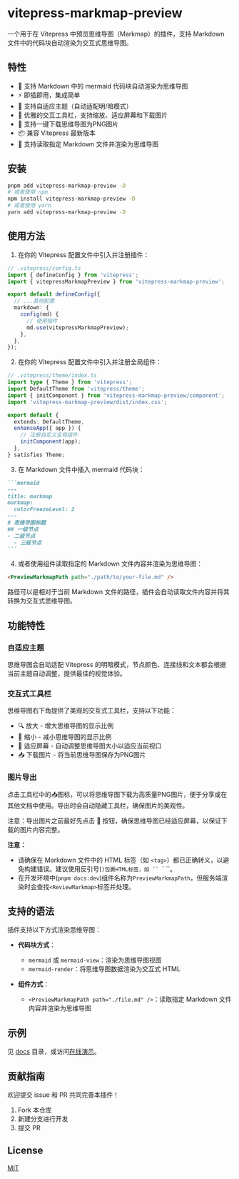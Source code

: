 # vitepress-markmap-preview

一个用于在 Vitepress 中预览思维导图（Markmap）的插件，支持 Markdown 文件中的代码块自动渲染为交互式思维导图。

## 特性

- 🧠 支持 Markdown 中的 mermaid 代码块自动渲染为思维导图
- ⚡️ 即插即用，集成简单
- 🎨 支持自适应主题（自动适配明/暗模式）
- 🔄 优雅的交互工具栏，支持缩放、适应屏幕和下载图片
- 📸 支持一键下载思维导图为PNG图片
- 📦 兼容 Vitepress 最新版本
- 📄 支持读取指定 Markdown 文件并渲染为思维导图

## 安装

```bash
pnpm add vitepress-markmap-preview -D
# 或者使用 npm
npm install vitepress-markmap-preview -D
# 或者使用 yarn
yarn add vitepress-markmap-preview -D
```

## 使用方法

1. 在你的 Vitepress 配置文件中引入并注册插件：

```ts
// .vitepress/config.ts
import { defineConfig } from 'vitepress';
import { vitepressMarkmapPreview } from 'vitepress-markmap-preview';

export default defineConfig({
  // ...其他配置
  markdown: {
    config(md) {
      // 使用插件
      md.use(vitepressMarkmapPreview);
    },
  },
});
```

2. 在你的 Vitepress 配置文件中引入并注册全局组件：

```ts
// .vitepress/theme/index.ts
import type { Theme } from 'vitepress';
import DefaultTheme from 'vitepress/theme';
import { initComponent } from 'vitepress-markmap-preview/component';
import 'vitepress-markmap-preview/dist/index.css';

export default {
  extends: DefaultTheme,
  enhanceApp({ app }) {
    // 注册自定义全局组件
    initComponent(app);
  },
} satisfies Theme;
```

3. 在 Markdown 文件中插入 mermaid 代码块：

````markdown
```mermaid
---
title: markmap
markmap:
  colorFreezeLevel: 2
---
# 思维导图标题
## 一级节点
- 二级节点
  - 三级节点
```
````

4. 或者使用组件读取指定的 Markdown 文件内容并渲染为思维导图：

```markdown
<PreviewMarkmapPath path="./path/to/your-file.md" />
```

路径可以是相对于当前 Markdown 文件的路径，插件会自动读取文件内容并将其转换为交互式思维导图。

## 功能特性

### 自适应主题

思维导图会自动适配 Vitepress 的明暗模式，节点颜色、连接线和文本都会根据当前主题自动调整，提供最佳的视觉体验。

### 交互式工具栏

思维导图右下角提供了美观的交互式工具栏，支持以下功能：

- 🔍 放大 - 增大思维导图的显示比例
- 🔎 缩小 - 减小思维导图的显示比例
- 🔲 适应屏幕 - 自动调整思维导图大小以适应当前视口
- 📥 下载图片 - 将当前思维导图保存为PNG图片

### 图片导出

点击工具栏中的📥图标，可以将思维导图下载为高质量PNG图片，便于分享或在其他文档中使用。导出时会自动隐藏工具栏，确保图片的美观性。

注意：导出图片之前最好先点击 🔲 按钮，确保思维导图已经适应屏幕，以保证下载的图片内容完整。

**注意：**

- 请确保在 Markdown 文件中的 HTML 标签（如 `<tag>`）都已正确转义，以避免构建错误。建议使用反引号(`)包裹HTML标签，如 `` `<tag>` ``。
- 在开发环境中(`pnpm docs:dev`)组件名称为`PreviewMarkmapPath`，但服务端渲染时会查找`<ReviewMarkmap>`标签并处理。

## 支持的语法

插件支持以下方式渲染思维导图：

- **代码块方式**：
  - `mermaid` 或 `mermaid-view`：渲染为思维导图视图
  - `mermaid-render`：将思维导图数据渲染为交互式 HTML

- **组件方式**：
  - `<PreviewMarkmapPath path="./file.md" />`：读取指定 Markdown 文件内容并渲染为思维导图

## 示例

见 [docs](./docs/) 目录，或访问[在线演示](https://flingyp.github.io/vitepress-markmap-preview)。

## 贡献指南

欢迎提交 issue 和 PR 共同完善本插件！

1. Fork 本仓库
2. 新建分支进行开发
3. 提交 PR

## License

[MIT](LICENSE)
